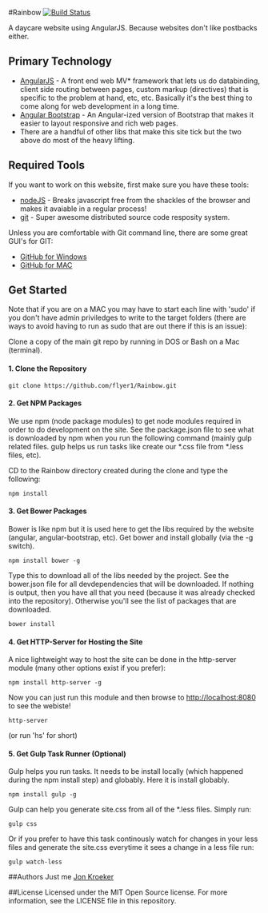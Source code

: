 #Rainbow [![Build Status](https://travis-ci.org/flyer1/Rainbow.svg?branch=master)](https://travis-ci.org/flyer1/Rainbow) 


A daycare website using AngularJS. Because websites don't like postbacks either.

## Primary Technology
- [AngularJS](https://angularjs.org/) - A front end web MV* framework that lets us do databinding, client side routing between pages, custom markup (directives) that is specific to the problem at hand, etc, etc. Basically it's the best thing to come along for web development in a long time.
- [Angular Bootstrap](http://angular-ui.github.io/bootstrap/) - An Angular-ized version of Bootstrap that makes it easier to layout responsive and rich web pages.
- There are a handful of other libs that make this site tick but the two above do most of the heavy lifting.


## Required Tools
If you want to work on this website, first make sure you have these tools:

- [nodeJS](http://nodejs.org/) - Breaks javascript free from the shackles of the browser and makes it avaiable in a regular process!
- [git](http://git-scm.com/downloads) - Super awesome distributed source code resposity system.


Unless you are comfortable with Git command line, there are some great GUI's for GIT:

- [GitHub for Windows](https://windows.github.com/)
- [GitHub for MAC](https://mac.github.com/)

## Get Started

Note that if you are on a MAC you may have to start each line with 'sudo' if you don't have admin priviledges to write to the target folders (there are ways to avoid having to run as sudo that are out there if this is an issue):

Clone a copy of the main git repo by running in DOS or Bash on a Mac (terminal).

#### 1. Clone the Repository
```
git clone https://github.com/flyer1/Rainbow.git
```

#### 2. Get NPM Packages
We use npm (node package modules) to get node modules required in order to do development on the site. See the package.json file to see what is downloaded by npm when you run the following command (mainly gulp related files. gulp helps us run tasks like create our *.css file from *.less files, etc).

CD to the Rainbow directory created during the clone and type the following:

```
npm install
```

#### 3. Get Bower Packages
Bower is like npm but it is used here to get the libs required by the website (angular, angular-bootstrap, etc).
Get bower and install globally (via the -g switch).
```
npm install bower -g
```

Type this to download all of the libs needed by the project. See the bower.json file for all devdependencies that will be downloaded. If nothing is output, then you have all that you need (because it was already checked into the repository). Otherwise you'll see the list of packages that are downloaded.


```
bower install
```

#### 4. Get HTTP-Server for Hosting the Site

A nice lightweight way to host the site can be done in the http-server module (many other options exist if you prefer):

```
npm install http-server -g
```

Now you can just run this module and then browse to [http://localhost:8080](http://localhost:8080) to see the webiste!

```
http-server
```

(or run 'hs' for short)

#### 5. Get Gulp Task Runner (Optional)
Gulp helps you run tasks. It needs to be install locally (which happened during the npm install step) and globably. Here it is install globably.

```
npm install gulp -g
```


Gulp can help you generate site.css from all of the *.less files. Simply run:

```
gulp css
```

Or if you prefer to have this task continously watch for changes in your less files and generate the site.css everytime it sees a change in a less file run:

```
gulp watch-less
```


##Authors
Just me [Jon Kroeker](https://github.com/flyer1)

##License
Licensed under the MIT Open Source license. For more information, see the LICENSE file in this repository.
